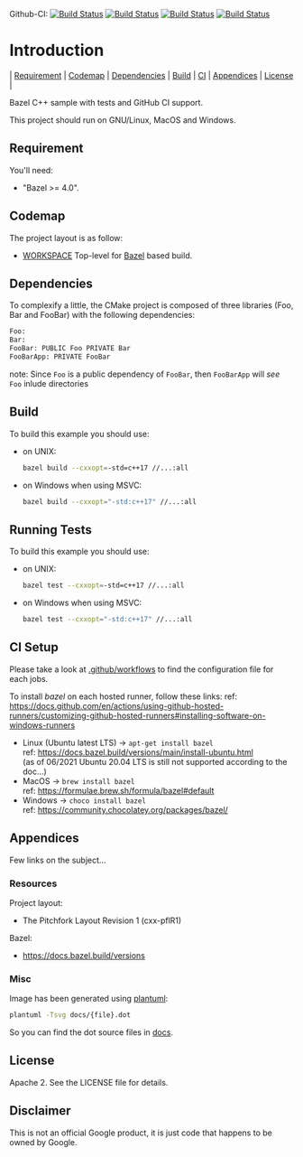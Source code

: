 Github-CI:
[![Build Status][github_linux_status]][github_linux_link]
[![Build Status][github_macos_status]][github_macos_link]
[![Build Status][github_windows_status]][github_windows_link]
[![Build Status][github_amd64_docker_status]][github_amd64_docker_link]

[github_linux_status]: https://github.com/Mizux/bazel-swig/actions/workflows/amd64_linux.yml/badge.svg
[github_linux_link]: https://github.com/Mizux/bazel-swig/actions/workflows/amd64_linux.yml
[github_macos_status]: https://github.com/Mizux/bazel-swig/actions/workflows/amd64_macos.yml/badge.svg
[github_macos_link]: https://github.com/Mizux/bazel-swig/actions/workflows/amd64_macos.yml
[github_windows_status]: https://github.com/Mizux/bazel-swig/actions/workflows/amd64_windows.yml/badge.svg
[github_windows_link]: https://github.com/Mizux/bazel-swig/actions/workflows/amd64_windows.yml
[github_amd64_docker_status]: https://github.com/Mizux/bazel-swig/actions/workflows/amd64_docker.yml/badge.svg
[github_amd64_docker_link]: https://github.com/Mizux/bazel-swig/actions/workflows/amd64_docker.yml

# Introduction
<nav for="project"> |
<a href="#requirement">Requirement</a> |
<a href="#codemap">Codemap</a> |
<a href="#dependencies">Dependencies</a> |
<a href="#build">Build</a> |
<a href="ci/README.md">CI</a> |
<a href="#appendices">Appendices</a> |
<a href="#license">License</a> |
</nav>

Bazel C++ sample with tests and GitHub CI support.

This project should run on GNU/Linux, MacOS and Windows.

## Requirement
You'll need:

* "Bazel >= 4.0".

## Codemap
The project layout is as follow:

* [WORKSPACE](WORKSPACE) Top-level for [Bazel](https://bazel.build) based build.

## Dependencies
To complexify a little, the CMake project is composed of three libraries (Foo, Bar and FooBar)
with the following dependencies:

```sh
Foo:
Bar:
FooBar: PUBLIC Foo PRIVATE Bar
FooBarApp: PRIVATE FooBar
```

note: Since `Foo` is a public dependency of `FooBar`, then `FooBarApp` will
*see* `Foo` inlude directories

## Build
To build this example you should use:

* on UNIX:
  ```sh
  bazel build --cxxopt=-std=c++17 //...:all
  ```

* on Windows when using MSVC:
  ```sh
  bazel build --cxxopt="-std:c++17" //...:all
  ```

## Running Tests
To build this example you should use:

* on UNIX:
  ```sh
  bazel test --cxxopt=-std=c++17 //...:all
  ```

* on Windows when using MSVC:
  ```sh
  bazel test --cxxopt="-std:c++17" //...:all
  ```

## CI Setup
Please take a look at [.github/workflows](.github/workflows) to find the configuration file for each jobs.

To install *bazel* on each hosted runner, follow these links:
ref: https://docs.github.com/en/actions/using-github-hosted-runners/customizing-github-hosted-runners#installing-software-on-windows-runners

* Linux (Ubuntu latest LTS) -> `apt-get install bazel`<br>
  ref: https://docs.bazel.build/versions/main/install-ubuntu.html<br>
  (as of 06/2021 Ubuntu 20.04 LTS is still not supported according to the doc...)
* MacOS -> `brew install bazel`<br>
  ref: https://formulae.brew.sh/formula/bazel#default
* Windows -> `choco install bazel`<br>
  ref: https://community.chocolatey.org/packages/bazel/

## Appendices
Few links on the subject...

### Resources
Project layout:
* The Pitchfork Layout Revision 1 (cxx-pflR1)

Bazel:
* https://docs.bazel.build/versions

### Misc
Image has been generated using [plantuml](http://plantuml.com/):
```bash
plantuml -Tsvg docs/{file}.dot
```
So you can find the dot source files in [docs](docs).

## License
Apache 2. See the LICENSE file for details.

## Disclaimer
This is not an official Google product, it is just code that happens to be
owned by Google.

